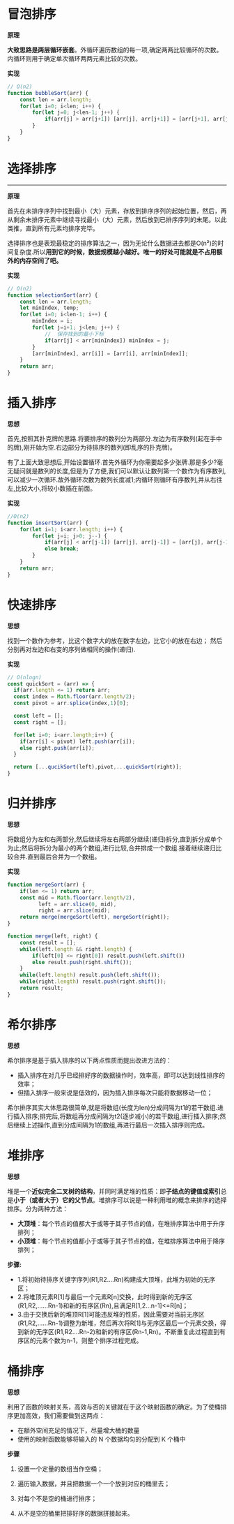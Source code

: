 #  冒泡排序

**原理**

**大致思路是两层循环嵌套**。外循环遍历数组的每一项,确定两两比较循环的次数。内循环则用于确定单次循环两两元素比较的次数。

**实现**

``` javascript
// O(n2)
function bubbleSort(arr) {
    const len = arr.length;
    for(let i=0; i<len; i++) {
        for(let j=0; j<len-1; j++) {
            if(arr[j] > arr[j+1]) [arr[j], arr[j+1]] = [arr[j+1], arr[j]];
        }
    }
}
```





# 选择排序

****

**原理**

首先在未排序序列中找到最小（大）元素，存放到排序序列的起始位置，然后，再从剩余未排序元素中继续寻找最小（大）元素，然后放到已排序序列的末尾。以此类推，直到所有元素均排序完毕。

选择排序也是表现最稳定的排序算法之一，因为无论什么数据进去都是O(n²)的时间复杂度.所以**用到它的时候，数据规模越小越好。唯一的好处可能就是不占用额外的内存空间了吧。**

**实现**

``` js
// O(n2)
function selectionSort(arr) {
    const len = arr.length;
    let minIndex, temp;
    for(let i=0; i<len-1; i++) {
        minIndex = i;
        for(let j=i+1; j<len; j++) {
            //	保存找到的最小下标
            if(arr[j] < arr[minIndex]) minIndex = j;
        }
        [arr[minIndex], arr[i]] = [arr[i], arr[minIndex]];
    }
    return arr;
}
```



# 插入排序

**思想**

首先,按照其扑克牌的思路.将要排序的数列分为两部分.左边为有序数列(起在手中的牌),刚开始为空.右边部分为待排序的数列(即乱序的扑克牌)。

有了上面大致思想后,开始设置循环.首先外循环为你需要起多少张牌.那是多少?毫无疑问就是数列的长度,但是为了方便,我们可以默认让数列第一个数作为有序数列,可以减少一次循环.故外循环次数为数列长度减1;内循环则循环有序数列,并从右往左,比较大小,将较小数插在前面。

**实现**

``` javascript
//O(n2)
function insertSort(arr) {
    for(let i=1; i<arr.length; i++) {
        for(let j=i; j>0; j--) {
            if(arr[j] < arr[j-1]) [arr[j], arr[j-1]] = [arr[j], arr[j-1]];
            else break;
        }
    }
    return arr;
}
```



# 快速排序

**思想**

找到一个数作为参考，比这个数字大的放在数字左边，比它小的放在右边； 然后分别再对左边和右变的序列做相同的操作(递归).

**实现**

``` javascript
// O(nlogn)
const quickSort = (arr) => {
  if(arr.length <= 1) return arr;
  const index = Math.floor(arr.length/2);
  const pivot = arr.splice(index,1)[0];

  const left = [];
  const right = [];

  for(let i=0; i<arr.length;i++) {
    if(arr[i] < pivot) left.push(arr[i]);
    else right.push(arr[i]);
  }

  return [...qucikSort(left),pivot,...quickSort(right)];
}
```



# 归并排序

**思想**

将数组分为左和右两部分,然后继续将左右两部分继续(递归)拆分,直到拆分成单个为止;然后将拆分为最小的两个数组,进行比较,合并排成一个数组.接着继续递归比较合并.直到最后合并为一个数组。

**实现**

``` javascript
function mergeSort(arr) {
    if(len <= 1) return arr;
    const mid = Math.floor(arr.length/2),
          left = arr.slice(0, mid),
          right = arr.slice(mid);
    return merge(mergeSort(left), mergeSort(right));    
}

function merge(left, right) {
    const result = [];
    while(left.length && right.length) {
        if(left[0] <= right[0]) result.push(left.shift())
        else result.push(right.shift());
    }
    while(left.length) result.push(left.shift());
    while(right.length) result.push(right.shift());
    return result;
}
```



# 希尔排序

**思想**

希尔排序是基于插入排序的以下两点性质而提出改进方法的：

- 插入排序在对几乎已经排好序的数据操作时，效率高，即可以达到线性排序的效率；
- 但插入排序一般来说是低效的，因为插入排序每次只能将数据移动一位；

 希尔排序其实大体思路很简单,就是将数组(长度为len)分成间隔为t1的若干数组.进行插入排序;排完后,将数组再分成间隔为t2(逐步减小)的若干数组,进行插入排序;然后继续上述操作,直到分成间隔为1的数组,再进行最后一次插入排序则完成。



# 堆排序

**思想**

堆是一个**近似完全二叉树的结构**，并同时满足堆的性质：即**子结点的键值或索引**总是**小于（或者大于）它的父节点**。堆排序可以说是一种利用堆的概念来排序的选择排序。分为两种方法：

- **大顶堆**：每个节点的值都大于或等于其子节点的值，在堆排序算法中用于升序排列；
- **小顶堆**：每个节点的值都小于或等于其子节点的值，在堆排序算法中用于降序排列；

**步骤:**

- 1.将初始待排序关键字序列(R1,R2....Rn)构建成大顶堆，此堆为初始的无序区；
- 2.将堆顶元素R[1]与最后一个元素R[n]交换，此时得到新的无序区(R1,R2,......Rn-1)和新的有序区(Rn),且满足R[1,2...n-1]<=R[n]；
- 3.由于交换后新的堆顶R[1]可能违反堆的性质，因此需要对当前无序区(R1,R2,......Rn-1)调整为新堆，然后再次将R[1]与无序区最后一个元素交换，得到新的无序区(R1,R2....Rn-2)和新的有序区(Rn-1,Rn)。不断重复此过程直到有序区的元素个数为n-1，则整个排序过程完成。



# 桶排序

**思想**

利用了函数的映射关系，高效与否的关键就在于这个映射函数的确定。为了使桶排序更加高效，我们需要做到这两点：

- 在额外空间充足的情况下，尽量增大桶的数量
- 使用的映射函数能够将输入的 N 个数据均匀的分配到 K 个桶中

**步骤**

1. 设置一个定量的数组当作空桶；

2. 遍历输入数据，并且把数据一个一个放到对应的桶里去；

3. 对每个不是空的桶进行排序；

4. 从不是空的桶里把排好序的数据拼接起来。
